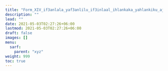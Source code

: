 ```yaml
---
title: "Form_XIV_if3anlala_yaf3anlilu_if3inlaal_ihlankaka_yahlankiku_ajwaaf"
description: ""
lead: ""
date: 2021-05-03T02:27:26+06:00
lastmod: 2021-05-03T02:27:26+06:00
draft: false
images: []
menu: 
  sarf:
    parent: "xyz"
weight: 999
toc: true
---
```




